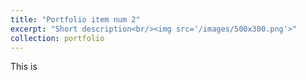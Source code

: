 ```yaml
---
title: "Portfolio item num 2"
excerpt: "Short description<br/><img src='/images/500x300.png'>"
collection: portfolio
---
```


This is  
